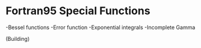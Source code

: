 # Fortran95 Special Functions


-Bessel functions
-Error function
-Exponential integrals
-Incomplete Gamma


(Building)

